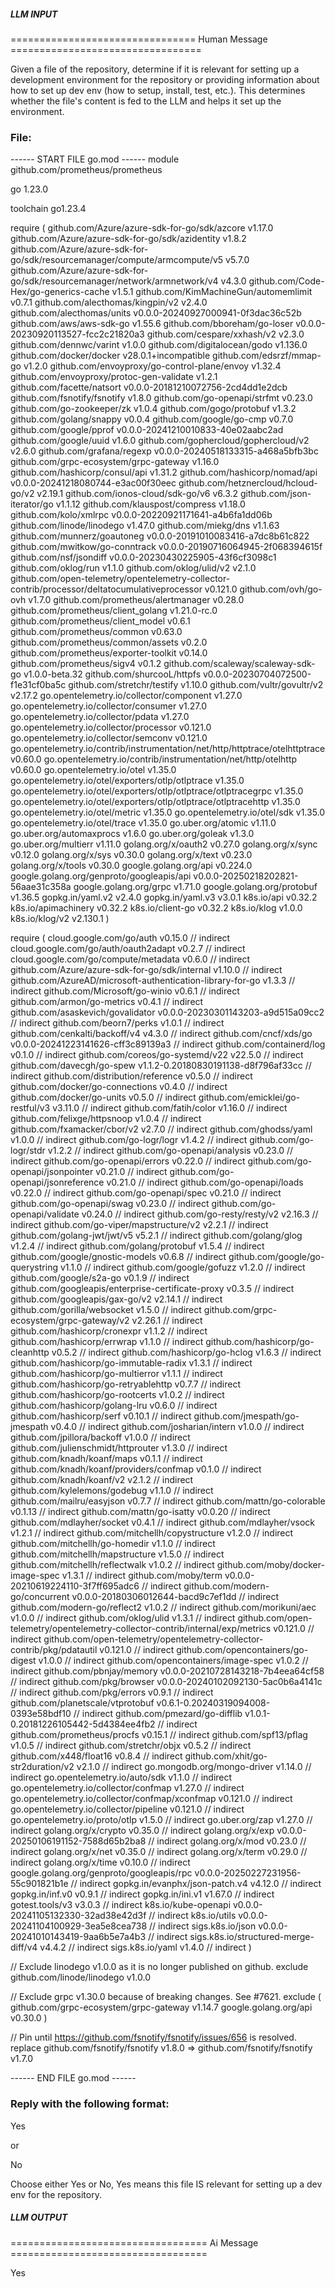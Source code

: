 ##### LLM INPUT #####
================================ Human Message =================================

Given a file of the repository, determine if it is relevant for setting up a development environment for the repository or providing information about how to set up dev env (how to setup, install, test, etc.). This determines whether the file's content is fed to the LLM and helps it set up the environment.

### File:
------ START FILE go.mod ------
module github.com/prometheus/prometheus

go 1.23.0

toolchain go1.23.4

require (
	github.com/Azure/azure-sdk-for-go/sdk/azcore v1.17.0
	github.com/Azure/azure-sdk-for-go/sdk/azidentity v1.8.2
	github.com/Azure/azure-sdk-for-go/sdk/resourcemanager/compute/armcompute/v5 v5.7.0
	github.com/Azure/azure-sdk-for-go/sdk/resourcemanager/network/armnetwork/v4 v4.3.0
	github.com/Code-Hex/go-generics-cache v1.5.1
	github.com/KimMachineGun/automemlimit v0.7.1
	github.com/alecthomas/kingpin/v2 v2.4.0
	github.com/alecthomas/units v0.0.0-20240927000941-0f3dac36c52b
	github.com/aws/aws-sdk-go v1.55.6
	github.com/bboreham/go-loser v0.0.0-20230920113527-fcc2c21820a3
	github.com/cespare/xxhash/v2 v2.3.0
	github.com/dennwc/varint v1.0.0
	github.com/digitalocean/godo v1.136.0
	github.com/docker/docker v28.0.1+incompatible
	github.com/edsrzf/mmap-go v1.2.0
	github.com/envoyproxy/go-control-plane/envoy v1.32.4
	github.com/envoyproxy/protoc-gen-validate v1.2.1
	github.com/facette/natsort v0.0.0-20181210072756-2cd4dd1e2dcb
	github.com/fsnotify/fsnotify v1.8.0
	github.com/go-openapi/strfmt v0.23.0
	github.com/go-zookeeper/zk v1.0.4
	github.com/gogo/protobuf v1.3.2
	github.com/golang/snappy v0.0.4
	github.com/google/go-cmp v0.7.0
	github.com/google/pprof v0.0.0-20241210010833-40e02aabc2ad
	github.com/google/uuid v1.6.0
	github.com/gophercloud/gophercloud/v2 v2.6.0
	github.com/grafana/regexp v0.0.0-20240518133315-a468a5bfb3bc
	github.com/grpc-ecosystem/grpc-gateway v1.16.0
	github.com/hashicorp/consul/api v1.31.2
	github.com/hashicorp/nomad/api v0.0.0-20241218080744-e3ac00f30eec
	github.com/hetznercloud/hcloud-go/v2 v2.19.1
	github.com/ionos-cloud/sdk-go/v6 v6.3.2
	github.com/json-iterator/go v1.1.12
	github.com/klauspost/compress v1.18.0
	github.com/kolo/xmlrpc v0.0.0-20220921171641-a4b6fa1dd06b
	github.com/linode/linodego v1.47.0
	github.com/miekg/dns v1.1.63
	github.com/munnerz/goautoneg v0.0.0-20191010083416-a7dc8b61c822
	github.com/mwitkow/go-conntrack v0.0.0-20190716064945-2f068394615f
	github.com/nsf/jsondiff v0.0.0-20230430225905-43f6cf3098c1
	github.com/oklog/run v1.1.0
	github.com/oklog/ulid/v2 v2.1.0
	github.com/open-telemetry/opentelemetry-collector-contrib/processor/deltatocumulativeprocessor v0.121.0
	github.com/ovh/go-ovh v1.7.0
	github.com/prometheus/alertmanager v0.28.0
	github.com/prometheus/client_golang v1.21.0-rc.0
	github.com/prometheus/client_model v0.6.1
	github.com/prometheus/common v0.63.0
	github.com/prometheus/common/assets v0.2.0
	github.com/prometheus/exporter-toolkit v0.14.0
	github.com/prometheus/sigv4 v0.1.2
	github.com/scaleway/scaleway-sdk-go v1.0.0-beta.32
	github.com/shurcooL/httpfs v0.0.0-20230704072500-f1e31cf0ba5c
	github.com/stretchr/testify v1.10.0
	github.com/vultr/govultr/v2 v2.17.2
	go.opentelemetry.io/collector/component v1.27.0
	go.opentelemetry.io/collector/consumer v1.27.0
	go.opentelemetry.io/collector/pdata v1.27.0
	go.opentelemetry.io/collector/processor v0.121.0
	go.opentelemetry.io/collector/semconv v0.121.0
	go.opentelemetry.io/contrib/instrumentation/net/http/httptrace/otelhttptrace v0.60.0
	go.opentelemetry.io/contrib/instrumentation/net/http/otelhttp v0.60.0
	go.opentelemetry.io/otel v1.35.0
	go.opentelemetry.io/otel/exporters/otlp/otlptrace v1.35.0
	go.opentelemetry.io/otel/exporters/otlp/otlptrace/otlptracegrpc v1.35.0
	go.opentelemetry.io/otel/exporters/otlp/otlptrace/otlptracehttp v1.35.0
	go.opentelemetry.io/otel/metric v1.35.0
	go.opentelemetry.io/otel/sdk v1.35.0
	go.opentelemetry.io/otel/trace v1.35.0
	go.uber.org/atomic v1.11.0
	go.uber.org/automaxprocs v1.6.0
	go.uber.org/goleak v1.3.0
	go.uber.org/multierr v1.11.0
	golang.org/x/oauth2 v0.27.0
	golang.org/x/sync v0.12.0
	golang.org/x/sys v0.30.0
	golang.org/x/text v0.23.0
	golang.org/x/tools v0.30.0
	google.golang.org/api v0.224.0
	google.golang.org/genproto/googleapis/api v0.0.0-20250218202821-56aae31c358a
	google.golang.org/grpc v1.71.0
	google.golang.org/protobuf v1.36.5
	gopkg.in/yaml.v2 v2.4.0
	gopkg.in/yaml.v3 v3.0.1
	k8s.io/api v0.32.2
	k8s.io/apimachinery v0.32.2
	k8s.io/client-go v0.32.2
	k8s.io/klog v1.0.0
	k8s.io/klog/v2 v2.130.1
)

require (
	cloud.google.com/go/auth v0.15.0 // indirect
	cloud.google.com/go/auth/oauth2adapt v0.2.7 // indirect
	cloud.google.com/go/compute/metadata v0.6.0 // indirect
	github.com/Azure/azure-sdk-for-go/sdk/internal v1.10.0 // indirect
	github.com/AzureAD/microsoft-authentication-library-for-go v1.3.3 // indirect
	github.com/Microsoft/go-winio v0.6.1 // indirect
	github.com/armon/go-metrics v0.4.1 // indirect
	github.com/asaskevich/govalidator v0.0.0-20230301143203-a9d515a09cc2 // indirect
	github.com/beorn7/perks v1.0.1 // indirect
	github.com/cenkalti/backoff/v4 v4.3.0 // indirect
	github.com/cncf/xds/go v0.0.0-20241223141626-cff3c89139a3 // indirect
	github.com/containerd/log v0.1.0 // indirect
	github.com/coreos/go-systemd/v22 v22.5.0 // indirect
	github.com/davecgh/go-spew v1.1.2-0.20180830191138-d8f796af33cc // indirect
	github.com/distribution/reference v0.5.0 // indirect
	github.com/docker/go-connections v0.4.0 // indirect
	github.com/docker/go-units v0.5.0 // indirect
	github.com/emicklei/go-restful/v3 v3.11.0 // indirect
	github.com/fatih/color v1.16.0 // indirect
	github.com/felixge/httpsnoop v1.0.4 // indirect
	github.com/fxamacker/cbor/v2 v2.7.0 // indirect
	github.com/ghodss/yaml v1.0.0 // indirect
	github.com/go-logr/logr v1.4.2 // indirect
	github.com/go-logr/stdr v1.2.2 // indirect
	github.com/go-openapi/analysis v0.23.0 // indirect
	github.com/go-openapi/errors v0.22.0 // indirect
	github.com/go-openapi/jsonpointer v0.21.0 // indirect
	github.com/go-openapi/jsonreference v0.21.0 // indirect
	github.com/go-openapi/loads v0.22.0 // indirect
	github.com/go-openapi/spec v0.21.0 // indirect
	github.com/go-openapi/swag v0.23.0 // indirect
	github.com/go-openapi/validate v0.24.0 // indirect
	github.com/go-resty/resty/v2 v2.16.3 // indirect
	github.com/go-viper/mapstructure/v2 v2.2.1 // indirect
	github.com/golang-jwt/jwt/v5 v5.2.1 // indirect
	github.com/golang/glog v1.2.4 // indirect
	github.com/golang/protobuf v1.5.4 // indirect
	github.com/google/gnostic-models v0.6.8 // indirect
	github.com/google/go-querystring v1.1.0 // indirect
	github.com/google/gofuzz v1.2.0 // indirect
	github.com/google/s2a-go v0.1.9 // indirect
	github.com/googleapis/enterprise-certificate-proxy v0.3.5 // indirect
	github.com/googleapis/gax-go/v2 v2.14.1 // indirect
	github.com/gorilla/websocket v1.5.0 // indirect
	github.com/grpc-ecosystem/grpc-gateway/v2 v2.26.1 // indirect
	github.com/hashicorp/cronexpr v1.1.2 // indirect
	github.com/hashicorp/errwrap v1.1.0 // indirect
	github.com/hashicorp/go-cleanhttp v0.5.2 // indirect
	github.com/hashicorp/go-hclog v1.6.3 // indirect
	github.com/hashicorp/go-immutable-radix v1.3.1 // indirect
	github.com/hashicorp/go-multierror v1.1.1 // indirect
	github.com/hashicorp/go-retryablehttp v0.7.7 // indirect
	github.com/hashicorp/go-rootcerts v1.0.2 // indirect
	github.com/hashicorp/golang-lru v0.6.0 // indirect
	github.com/hashicorp/serf v0.10.1 // indirect
	github.com/jmespath/go-jmespath v0.4.0 // indirect
	github.com/josharian/intern v1.0.0 // indirect
	github.com/jpillora/backoff v1.0.0 // indirect
	github.com/julienschmidt/httprouter v1.3.0 // indirect
	github.com/knadh/koanf/maps v0.1.1 // indirect
	github.com/knadh/koanf/providers/confmap v0.1.0 // indirect
	github.com/knadh/koanf/v2 v2.1.2 // indirect
	github.com/kylelemons/godebug v1.1.0 // indirect
	github.com/mailru/easyjson v0.7.7 // indirect
	github.com/mattn/go-colorable v0.1.13 // indirect
	github.com/mattn/go-isatty v0.0.20 // indirect
	github.com/mdlayher/socket v0.4.1 // indirect
	github.com/mdlayher/vsock v1.2.1 // indirect
	github.com/mitchellh/copystructure v1.2.0 // indirect
	github.com/mitchellh/go-homedir v1.1.0 // indirect
	github.com/mitchellh/mapstructure v1.5.0 // indirect
	github.com/mitchellh/reflectwalk v1.0.2 // indirect
	github.com/moby/docker-image-spec v1.3.1 // indirect
	github.com/moby/term v0.0.0-20210619224110-3f7ff695adc6 // indirect
	github.com/modern-go/concurrent v0.0.0-20180306012644-bacd9c7ef1dd // indirect
	github.com/modern-go/reflect2 v1.0.2 // indirect
	github.com/morikuni/aec v1.0.0 // indirect
	github.com/oklog/ulid v1.3.1 // indirect
	github.com/open-telemetry/opentelemetry-collector-contrib/internal/exp/metrics v0.121.0 // indirect
	github.com/open-telemetry/opentelemetry-collector-contrib/pkg/pdatautil v0.121.0 // indirect
	github.com/opencontainers/go-digest v1.0.0 // indirect
	github.com/opencontainers/image-spec v1.0.2 // indirect
	github.com/pbnjay/memory v0.0.0-20210728143218-7b4eea64cf58 // indirect
	github.com/pkg/browser v0.0.0-20240102092130-5ac0b6a4141c // indirect
	github.com/pkg/errors v0.9.1 // indirect
	github.com/planetscale/vtprotobuf v0.6.1-0.20240319094008-0393e58bdf10 // indirect
	github.com/pmezard/go-difflib v1.0.1-0.20181226105442-5d4384ee4fb2 // indirect
	github.com/prometheus/procfs v0.15.1 // indirect
	github.com/spf13/pflag v1.0.5 // indirect
	github.com/stretchr/objx v0.5.2 // indirect
	github.com/x448/float16 v0.8.4 // indirect
	github.com/xhit/go-str2duration/v2 v2.1.0 // indirect
	go.mongodb.org/mongo-driver v1.14.0 // indirect
	go.opentelemetry.io/auto/sdk v1.1.0 // indirect
	go.opentelemetry.io/collector/confmap v1.27.0 // indirect
	go.opentelemetry.io/collector/confmap/xconfmap v0.121.0 // indirect
	go.opentelemetry.io/collector/pipeline v0.121.0 // indirect
	go.opentelemetry.io/proto/otlp v1.5.0 // indirect
	go.uber.org/zap v1.27.0 // indirect
	golang.org/x/crypto v0.35.0 // indirect
	golang.org/x/exp v0.0.0-20250106191152-7588d65b2ba8 // indirect
	golang.org/x/mod v0.23.0 // indirect
	golang.org/x/net v0.35.0 // indirect
	golang.org/x/term v0.29.0 // indirect
	golang.org/x/time v0.10.0 // indirect
	google.golang.org/genproto/googleapis/rpc v0.0.0-20250227231956-55c901821b1e // indirect
	gopkg.in/evanphx/json-patch.v4 v4.12.0 // indirect
	gopkg.in/inf.v0 v0.9.1 // indirect
	gopkg.in/ini.v1 v1.67.0 // indirect
	gotest.tools/v3 v3.0.3 // indirect
	k8s.io/kube-openapi v0.0.0-20241105132330-32ad38e42d3f // indirect
	k8s.io/utils v0.0.0-20241104100929-3ea5e8cea738 // indirect
	sigs.k8s.io/json v0.0.0-20241010143419-9aa6b5e7a4b3 // indirect
	sigs.k8s.io/structured-merge-diff/v4 v4.4.2 // indirect
	sigs.k8s.io/yaml v1.4.0 // indirect
)

// Exclude linodego v1.0.0 as it is no longer published on github.
exclude github.com/linode/linodego v1.0.0

// Exclude grpc v1.30.0 because of breaking changes. See #7621.
exclude (
	github.com/grpc-ecosystem/grpc-gateway v1.14.7
	google.golang.org/api v0.30.0
)

// Pin until https://github.com/fsnotify/fsnotify/issues/656 is resolved.
replace github.com/fsnotify/fsnotify v1.8.0 => github.com/fsnotify/fsnotify v1.7.0

------ END FILE go.mod ------

### Reply with the following format:

<rel>Yes</rel>

or

<rel>No</rel>

Choose either Yes or No, Yes means this file IS relevant for setting up a dev env for the repository.

##### LLM OUTPUT #####
================================== Ai Message ==================================

<rel>Yes</rel>